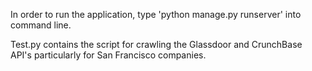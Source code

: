 In order to run the application, type 'python manage.py runserver' into command line.

Test.py contains the script for crawling the Glassdoor and CrunchBase API's particularly for San Francisco companies.